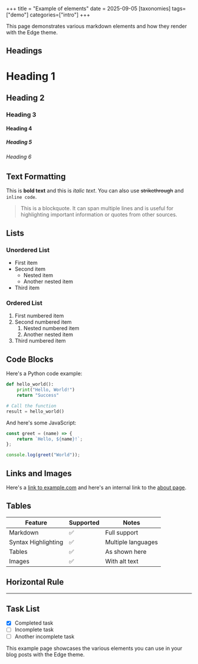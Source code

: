 +++
title = "Example of elements"
date = 2025-09-05
[taxonomies]
tags=["demo"]
categories=["intro"]
+++

This page demonstrates various markdown elements and how they render with the Edge theme.

## Headings

# Heading 1
## Heading 2
### Heading 3
#### Heading 4
##### Heading 5
###### Heading 6

## Text Formatting

This is **bold text** and this is *italic text*. You can also use ~~strikethrough~~ and `inline code`.

> This is a blockquote. It can span multiple lines and is useful for highlighting important information or quotes from other sources.

## Lists

### Unordered List
- First item
- Second item
  - Nested item
  - Another nested item
- Third item

### Ordered List
1. First numbered item
2. Second numbered item
   1. Nested numbered item
   2. Another nested item
3. Third numbered item

## Code Blocks

Here's a Python code example:

```python
def hello_world():
    print("Hello, World!")
    return "Success"

# Call the function
result = hello_world()
```

And here's some JavaScript:

```javascript
const greet = (name) => {
    return `Hello, ${name}!`;
};

console.log(greet("World"));
```

## Links and Images

Here's a [link to example.com](https://example.com) and here's an internal link to the [about page](/about).

## Tables

| Feature | Supported | Notes |
|---------|-----------|-------|
| Markdown | ✅ | Full support |
| Syntax Highlighting | ✅ | Multiple languages |
| Tables | ✅ | As shown here |
| Images | ✅ | With alt text |

## Horizontal Rule

---

## Task List

- [x] Completed task
- [ ] Incomplete task
- [ ] Another incomplete task

This example page showcases the various elements you can use in your blog posts with the Edge theme.
